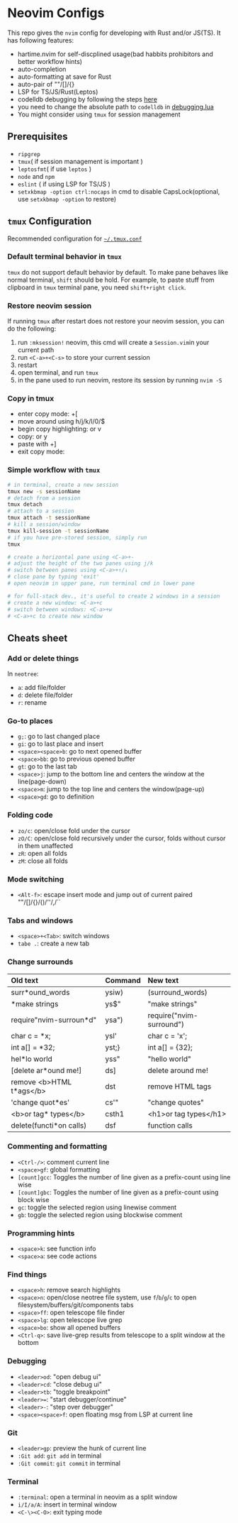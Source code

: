 # Neovim Configs

This repo gives the `nvim` config for developing with Rust and/or JS(TS). It has following features:

- hartime.nvim for self-discplined usage(bad habbits prohibitors and better workflow hints)
- auto-completion
- auto-formatting at save for Rust
- auto-pair of ""/[]/{}
- LSP for TS/JS/Rust(Leptos)
- codelldb debugging by following the steps [here](<https://github.com/mfussenegger/nvim-dap/wiki/C-C---Rust-(via--codelldb)>)
- you need to change the absolute path to `codelldb` in [debugging.lua](/lua/plugins/debugging.lua)
- You might consider using `tmux` for session management

## Prerequisites

- `ripgrep`
- `tmux`( if session management is important )
- `leptosfmt`( if use `leptos` )
- `node` and `npm`
- `eslint` ( if using LSP for TS/JS )
- `setxkbmap -option ctrl:nocaps` in cmd to disable CapsLock(optional, use `setxkbmap -option` to restore)

## `tmux` Configuration

Recommended configuration for [ `~/.tmux.conf` ](./.tmux.conf)

### Default terminal behavior in `tmux`

`tmux` do not support default behavior by default. To make pane behaves like normal terminal, `shift` should be hold. For example, to paste stuff from clipboard in `tmux` terminal pane, you need `shift+right click`.

### Restore neovim session 
If running `tmux` after restart does not restore your neovim session, you can do the following:
1. run `:mksession!` neovim, this cmd will create a `Session.vim`in your current path
2. run `<C-a>+<C-s>` to store your current session
3. restart 
4. open terminal, and run `tmux`
5. in the pane used to run neovim, restore its session by running `nvim -S`

### Copy in tmux

- enter copy mode: <C-a>+[
- move around using h/j/k/l/0/$
- begin copy highlighting: <space> or v
- copy: <CR> or y
- paste with <C-a>+]
- exit copy mode: <C-c>

### Simple workflow with `tmux`

```bash
# in terminal, create a new session
tmux new -s sessionName
# detach from a session
tmux detach
# attach to a session
tmux attach -t sessionName
# kill a session/window
tmux kill-session -t sessionName
# if you have pre-stored session, simply run 
tmux

# create a horizontal pane using <C-a>+-
# adjust the height of the two panes using j/k
# switch between panes using <C-a>+↑/↓
# close pane by typing 'exit'
# open neovim in upper pane, run terminal cmd in lower pane

# for full-stack dev., it's useful to create 2 windows in a session
# create a new window: <C-a>+c
# switch between windows: <C-a>+w
# <C-a>+c to create new window
```

## Cheats sheet

### Add or delete things

In `neotree`:

- `a`: add file/folder
- `d`: delete file/folder
- `r`: rename

### Go-to places

- `g;`: go to last changed place
- `gi`: go to last place and insert
- `<space><space>b`: go to next opened buffer
- `<space>bb`: go to previous opened buffer
- `gt`: go to the last tab
- `<space>j`: jump to the bottom line and centers the window at the line(page-down)
- `<space>m`: jump to the top line and centers the window(page-up)
- `<space>gd`: go to definition

### Folding code

- `zo/c`: open/close fold under the cursor
- `zO/C`: open/close fold recursively under the cursor, folds without cursor in them unaffected
- `zR`: open all folds
- `zM`: close all folds

### Mode switching

- `<Alt-f>`: escape insert mode and jump out of current paired ""/[]/{}/()/''/,/``

### Tabs and windows

- `<space>+<Tab>`: switch windows
- `tabe .`: create a new tab

### Change surrounds

| Old text                       | Command   | New text                   |
| :----------------------------- | :-------- | :------------------------- |
| surr\*ound_words               | ysiw)     | (surround_words)           |
| \*make strings                 | ys$"      | "make strings"             |
| require"nvim-surroun\*d"       | ysa")     | require("nvim-surround")   |
| char c = \*x;                  | ysl'      | char c = 'x';              |
| int a[] = \*32;                | yst;}     | int a[] = {32};            |
| hel\*lo world                  | yss"      | "hello world"              |
| [delete ar*ound me!]           | ds]       | delete around me!          |
| remove \<b\>HTML t\*ags\<\/b\> | dst       | remove HTML tags           |
| 'change quot\*es'              | cs'"      | "change quotes"            |
| \<b\>or tag\* types\<\/b\>     | csth1<CR> | \<h1\>or tag types\<\/h1\> |
| delete(functi\*on calls)       | dsf       | function calls             |

### Commenting and formatting

- `<Ctrl-/>`: comment current line
- `<space>gf`: global formatting
- `[count]gcc`: Toggles the number of line given as a prefix-count using line wise
- `[count]gbc`: Toggles the number of line given as a prefix-count using block wise
- `gc`: toggle the selected region using linewise comment
- `gb`: toggle the selected region using blockwise comment

### Programming hints

- `<space>k`: see function info
- `<space>a`: see code actions

### Find things

- `<space>h`: remove search highlights
- `<space>n`: open/close neotree file system, use `f`/`b`/`g`/`c` to open filesystem/buffers/git/components tabs
- `<space>ff`: open telescope file finder
- `<space>lg`: open telescope live grep
- `<space>bo`: show all opened buffers
- `<Ctrl-q>`: save live-grep results from telescope to a split window at the bottom

### Debugging

- `<leader>od`: "open debug ui"
- `<leader>cd`: "close debug ui"
- `<leader>tb`: "toggle breakpoint"
- `<leader>=`: "start debugger/continue"
- `<leader>-`: "step over debugger"
- `<space><space>f`: open floating msg from LSP at current line

### Git

- `<leader>gp`: preview the hunk of current line
- `:Git add`: `git add` in terminal
- `:Git commit`: `git commit` in terminal

### Terminal

- `:terminal`: open a terminal in neovim as a split window
- `i/I/a/A`: insert in terminal window
- `<C-\><C-O>`: exit typing mode

